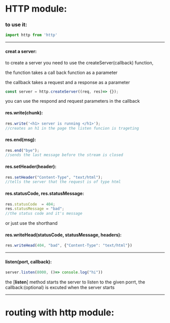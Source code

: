 # HTTP module:


### to use it:
```javascript
import http from 'http'
```

---

#### creat a server:
to create a server you need to use the createServer(callback) function,

the function takes a call back function as a parameter

the callback takes a request and a response as a parameter

```javascript
const server = http.createServer((req, res)=> {});
```
you can use the respond and request parameters in the callback

#### res.write(chunk):
```javascript
res.write('<h1> server is running </h1>');
//creates an h1 in the page the listen funcion is trageting
```

#### res.end(msg):

```javascript
res.end("bye");
//sends the last message before the stream is closed
```

#### res.setHeader(header):
```javascript
res.setHeader("Content-Type", "text/html");
//tells the server that the request is of type html
```

#### res.statusCode, res.statusMessage:

```javascript
res.statusCode  = 404;
res.statusMessage = "bad";
//the status code and it's message
```

or just use the shorthand

#### res.writeHead(statusCode, statusMessage, headers):

```javascript
res.writeHead(404, "bad", {"Content-Type": "text/html"})
```



---

#### listen(port, callback):

```javascript
server.listen(8000, ()=> console.log("hi"))
```

the [**listen**] method starts the server to listen to the given porrt, the callback:(optional) is excuted when the server starts

---

# routing with http module:

